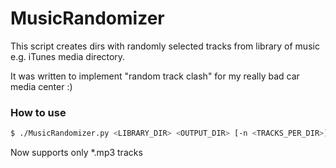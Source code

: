 MusicRandomizer
=============

This script creates dirs with randomly selected tracks from library of music e.g. iTunes media directory.

It was written to implement "random track clash" for my really bad car media center :)

### How to use

```sh
$ ./MusicRandomizer.py <LIBRARY_DIR> <OUTPUT_DIR> [-n <TRACKS_PER_DIR>]
```

Now supports only *.mp3 tracks
